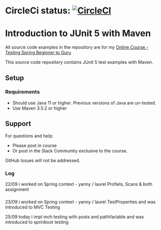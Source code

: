 
# CircleCi status: [![CircleCI](https://circleci.com/gh/circleci/circleci-docs.svg?style=svg)](https://circleci.com/gh/circleci/circleci-docs)

# Introduction to JUnit 5 with Maven

All source code examples in the repository are for my [Online Course - Testing Spring Beginner to Guru](https://springframework.guru)

This source code repository contains JUnit 5 test examples with Maven.

## Setup
### Requirements
* Should use Java 11 or higher. Previous versions of Java are un-tested.
* Use Maven 3.5.2 or higher

## Support
For questions and help:
* Please post in course
* Or post in the Slack Community exclusive to the course.

GitHub Issues will not be addressed.


### Log 
22/09 i worked on Spring context - yanny / laurel Profiels, Scans & both assignment

###
23/09 i worked on Spring context - yanny / laurel TestProperties and was introduced to MVC Testing

25/09 today i impl mch testing with posts and pathVariable and was introduced to sprinboot testing
